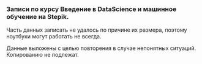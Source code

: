 ### Записи по курсу Введение в DataScience и машинное обучение на Stepik. 

Часть данных записать не удалось по причине их размера, поэтому ноутбуки могут работать не всегда.

Данные выложены с целью повторения в случае непонятных ситуаций. Копированию не подлежат.
